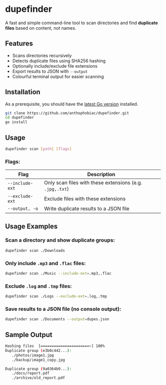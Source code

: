 # dupefinder

A fast and simple command-line tool to scan directories and find **duplicate files** based on content, not names.

## Features

- Scans directories recursively
- Detects duplicate files using SHA256 hashing
- Optionally include/exclude file extensions
- Export results to JSON with `--output`
- Colourful terminal output for easier scanning

##  Installation

As a prerequisite, you should have the [latest Go version](https://go.dev/dl/) installed.
```bash
git clone https://github.com/anthophobiac/dupefinder.git
cd dupefinder
go install
```

## Usage

```bash
dupefinder scan [path] [flags]
```

### Flags:

| Flag            | Description                                               |
|-----------------|-----------------------------------------------------------|
| `--include-ext` | Only scan files with these extensions (e.g. `.jpg,.txt`)  |
| `--exclude-ext` | Exclude files with these extensions                       |
| `--output, -o`  | Write duplicate results to a JSON file                    |

## Usage Examples

### Scan a directory and show duplicate groups:

```bash
dupefinder scan ./Downloads
```

### Only include `.mp3` and `.flac` files:

```bash
dupefinder scan ./Music --include-ext=.mp3,.flac
```

### Exclude `.log` and `.tmp` files:

```bash
dupefinder scan ./Logs --exclude-ext=.log,.tmp
```

### Save results to a JSON file (no console output):

```bash
dupefinder scan ./Documents --output=dupes.json
```

## Sample Output

```bash
Hashing files  [======================>] 100%
Duplicate group (e3b0c442...):
   ./photos/image1.jpg
   ./backup/image1_copy.jpg

Duplicate group (9a0364b9...):
   ./docs/report.pdf
   ./archive/old_report.pdf
```
